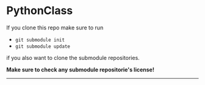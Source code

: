 # PythonClass

If you clone this repo make sure to run

- `git submodule init`
- `git submodule update`

if you also want to clone the submodule repositories.

**Make sure to check any submodule repositorie's license!**

---
